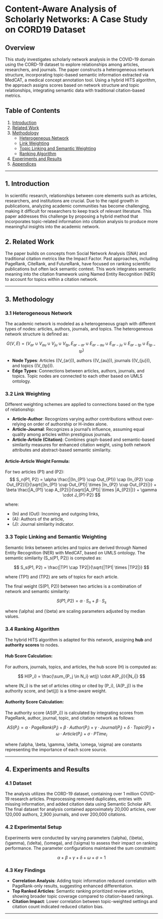 # Content-Aware Analysis of Scholarly Networks: A Case Study on CORD19 Dataset

## Overview

This study investigates scholarly network analysis in the COVID-19 domain using the CORD-19 dataset to explore relationships among articles, researchers, and journals. The paper constructs a heterogeneous network structure, incorporating topic-based semantic information extracted via MedCAT, a medical concept annotation tool. Using a hybrid HITS algorithm, the approach assigns scores based on network structure and topic relationships, integrating semantic data with traditional citation-based metrics.

## Table of Contents

1. [Introduction](#introduction)
2. [Related Work](#related-work)
3. [Methodology](#methodology)
    - [Heterogeneous Network](#heterogeneous-network)
    - [Link Weighting](#link-weighting)
    - [Topic Linking and Semantic Weighting](#topic-linking-and-semantic-weighting)
    - [Ranking Algorithm](#ranking-algorithm)
4. [Experiments and Results](#experiments-and-results)
5. [Appendices](#appendices)

---

## 1. Introduction

In scientific research, relationships between core elements such as articles, researchers, and institutions are crucial. Due to the rapid growth in publications, analyzing academic communities has become challenging, making it difficult for researchers to keep track of relevant literature. This paper addresses this challenge by proposing a hybrid method that incorporates topic-related information into citation analysis to produce more meaningful insights into the academic network.

## 2. Related Work

The paper builds on concepts from Social Network Analysis (SNA) and traditional citation metrics like the Impact Factor. Past approaches, including PageRank, CiteRank, and FutureRank, have focused on ranking scientific publications but often lack semantic context. This work integrates semantic meaning into the citation framework using Named Entity Recognition (NER) to account for topics within a citation network.

---

## 3. Methodology

### 3.1 Heterogeneous Network

The academic network is modeled as a heterogeneous graph with different types of nodes: articles, authors, journals, and topics. The heterogeneous network structure is defined as:

$$
G(V, E) = (V_{ar} \cup V_{au} \cup V_{ju} \cup V_{tp}, E_{ar-ar} \cup E_{ar-au} \cup E_{ar-ju} \cup E_{ar-tp} \cup E_{tp-tp})
$$

- **Node Types**: Articles (\(V_{ar}\)), authors (\(V_{au}\)), journals (\(V_{ju}\)), and topics (\(V_{tp}\)).
- **Edge Types**: Connections between articles, authors, journals, and topics. Topic nodes are connected to each other based on UMLS ontology.

### 3.2 Link Weighting

Different weighting schemes are applied to connections based on the type of relationship:
- **Article-Author**: Recognizes varying author contributions without over-relying on order of authorship or H-index alone.
- **Article-Journal**: Recognizes a journal’s influence, assuming equal quality among articles within prestigious journals.
- **Article-Article (Citation)**: Combines graph-based and semantic-based similarity measures for enhanced citation weight, using both network attributes and abstract-based semantic similarity.

#### Article-Article Weight Formula:

For two articles \(P1\) and \(P2\):
$$
S_n(P1, P2) = \alpha \frac{|(In_{P1} \cup Out_{P1}) \cap (In_{P2} \cup Out_{P2})|}{\sqrt{|In_{P1} \cup Out_{P1}| \times |In_{P2} \cup Out_{P2}|}} + \beta \frac{|A_{P1} \cap A_{P2}|}{\sqrt{|A_{P1}| \times |A_{P2}|}} + \gamma \cdot J_{P1-P2}
$$

where:
- \(In\) and \(Out\): Incoming and outgoing links,
- \(A\): Authors of the article,
- \(J\): Journal similarity indicator.

### 3.3 Topic Linking and Semantic Weighting

Semantic links between articles and topics are derived through Named Entity Recognition (NER) with MedCAT, based on UMLS ontology. The semantic similarity \(S_s(P1, P2)\) is computed as:

$$
S_s(P1, P2) = \frac{|TP1 \cap TP2|}{\sqrt{|TP1| \times |TP2|}}
$$

where \(TP1\) and \(TP2\) are sets of topics for each article.

The final weight \(S(P1, P2)\) between two articles is a combination of network and semantic similarity:

$$
S(P1, P2) = \alpha \cdot S_n + \beta \cdot S_s
$$

where \(\alpha\) and \(\beta\) are scaling parameters adjusted by median values.

### 3.4 Ranking Algorithm

The hybrid HITS algorithm is adapted for this network, assigning **hub** and **authority scores** to nodes.

#### Hub Score Calculation:

For authors, journals, topics, and articles, the hub score \(H\) is computed as:

$$
H(P_i) = \frac{\sum_{P_j \in N_i} wt(j) \cdot A(P_j)}{|N_i|}
$$

where \(N_i\) is the set of articles citing or cited by \(P_i\), \(A(P_j)\) is the authority score, and \(wt(j)\) is a time-aware weight.

#### Authority Score Calculation:

The authority score \(AS(P_i)\) is calculated by integrating scores from PageRank, author, journal, topic, and citation network as follows:

$$
AS(P_i) = \alpha \cdot PageRank(P_i) + \beta \cdot Author(P_i) + \gamma \cdot Journal(P_i) + \delta \cdot Topic(P_i) + \omega \cdot Article(P_i) + \sigma \cdot PTime_i
$$

where \(\alpha, \beta, \gamma, \delta, \omega, \sigma\) are constants representing the importance of each score source.

---

## 4. Experiments and Results

### 4.1 Dataset

The analysis utilizes the CORD-19 dataset, containing over 1 million COVID-19 research articles. Preprocessing removed duplicates, entries with missing information, and added citation data using Semantic Scholar API. The final dataset for analysis contained approximately 20,000 articles, over 120,000 authors, 2,900 journals, and over 200,000 citations.

### 4.2 Experimental Setup

Experiments were conducted by varying parameters \(\alpha\), \(\beta\), \(\gamma\), \(\delta\), \(\omega\), and \(\sigma\) to assess their impact on ranking performance. The parameter configurations maintained the sum constraint:

$$
\alpha + \beta + \gamma + \delta + \omega + \sigma = 1
$$

### 4.3 Key Findings

- **Correlation Analysis**: Adding topic information reduced correlation with PageRank-only results, suggesting enhanced differentiation.
- **Top Ranked Articles**: Semantic ranking prioritized review articles, showing broader topic coverage compared to citation-based rankings.
- **Citation Impact**: Lower correlation between topic-weighted settings and citation count indicated reduced citation bias.

---
